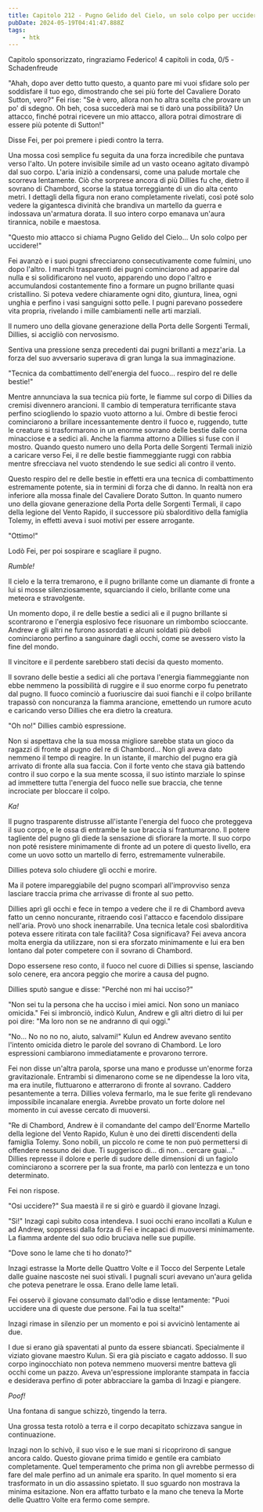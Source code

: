 ```yaml
---
title: Capitolo 212 - Pugno Gelido del Cielo, un solo colpo per uccidere
pubDate: 2024-05-19T04:41:47.888Z
tags:
    - htk
---
```


Capitolo sponsorizzato, ringraziamo Federico!
4 capitoli in coda, 0/5
-Schadenfreude

"Ahah, dopo aver detto tutto questo, a quanto pare mi vuoi sfidare solo per soddisfare il tuo ego, dimostrando che sei più forte del Cavaliere Dorato Sutton, vero?" Fei rise: "Se è vero, allora non ho altra scelta che provare un po' di sdegno. Oh beh, cosa succederà mai se ti darò una possibilità? Un attacco, finché potrai ricevere un mio attacco, allora potrai dimostrare di essere più potente di Sutton!"

Disse Fei, per poi premere i piedi contro la terra.

Una mossa così semplice fu seguita da una forza incredibile che puntava verso l'alto. Un potere invisibile simile ad un vasto oceano agitato divampò dal suo corpo. L'aria iniziò a condensarsi, come una palude mortale che scorreva lentamente. Ciò che sorprese ancora di più Dillies fu che, dietro il sovrano di Chambord, scorse la statua torreggiante di un dio alta cento metri. I dettagli della figura non erano completamente rivelati, così poté solo vedere la gigantesca divinità che brandiva un martello da guerra e indossava un'armatura dorata. Il suo intero corpo emanava un'aura tirannica, nobile e maestosa.

"Questo mio attacco si chiama Pugno Gelido del Cielo... Un solo colpo per uccidere!"

Fei avanzò e i suoi pugni sfrecciarono consecutivamente come fulmini, uno dopo l'altro. I marchi trasparenti dei pugni cominciarono ad apparire dal nulla e si solidificarono nel vuoto, apparendo uno dopo l'altro e accumulandosi costantemente fino a formare un pugno brillante quasi cristallino. Si poteva vedere chiaramente ogni dito, giuntura, linea, ogni unghia e perfino i vasi sanguigni sotto pelle. I pugni parevano possedere vita propria, rivelando i mille cambiamenti nelle arti marziali.

Il numero uno della giovane generazione della Porta delle Sorgenti Termali, Dillies, si accigliò con nervosismo.

Sentiva una pressione senza precedenti dai pugni brillanti a mezz'aria. La forza del suo avversario superava di gran lunga la sua immaginazione.

"Tecnica da combattimento dell'energia del fuoco... respiro del re delle bestie!"

Mentre annunciava la sua tecnica più forte, le fiamme sul corpo di Dillies da cremisi divennero arancioni. Il cambio di temperatura terrificante stava perfino sciogliendo lo spazio vuoto attorno a lui. Ombre di bestie feroci cominciarono a brillare incessantemente dentro il fuoco e, ruggendo, tutte le creature si trasformarono in un enorme sovrano delle bestie dalle corna minacciose e a sedici ali. Anche la fiamma attorno a Dillies si fuse con il mostro.
Quando questo numero uno della Porta delle Sorgenti Termali iniziò a caricare verso Fei, il re delle bestie fiammeggiante ruggì con rabbia mentre sfrecciava nel vuoto stendendo le sue sedici ali contro il vento.

Questo respiro del re delle bestie in effetti era una tecnica di combattimento estremamente potente, sia in termini di forza che di danno. In realtà non era inferiore alla mossa finale del Cavaliere Dorato Sutton. In quanto numero uno della giovane generazione della Porta delle Sorgenti Termali, il capo della legione del Vento Rapido, il successore più sbalorditivo della famiglia Tolemy, in effetti aveva i suoi motivi per essere arrogante.

"Ottimo!"

Lodò Fei, per poi sospirare e scagliare il pugno.

<em>Rumble!</em>

Il cielo e la terra tremarono, e il pugno brillante come un diamante di fronte a lui si mosse silenziosamente, squarciando il cielo, brillante come una meteora e stravolgente.

Un momento dopo, il re delle bestie a sedici ali e il pugno brillante si scontrarono e l'energia esplosivo fece risuonare un rimbombo scioccante. Andrew e gli altri ne furono assordati e alcuni soldati più deboli cominciarono perfino a sanguinare dagli occhi, come se avessero visto la fine del mondo.

Il vincitore e il perdente sarebbero stati decisi da questo momento.

Il sovrano delle bestie a sedici ali che portava l'energia fiammeggiante non ebbe nemmeno la possibilità di ruggire e il suo enorme corpo fu penetrato dal pugno. Il fuoco cominciò a fuoriuscire dai suoi fianchi e il colpo brillante trapassò con noncuranza la fiamma arancione, emettendo un rumore acuto e caricando verso Dillies che era dietro la creatura.

"Oh no!" Dillies cambiò espressione.

Non si aspettava che la sua mossa migliore sarebbe stata un gioco da ragazzi di fronte al pugno del re di Chambord... Non gli aveva dato nemmeno il tempo di reagire. In un istante, il marchio del pugno era già arrivato di fronte alla sua faccia. Con il forte vento che stava già battendo contro il suo corpo e la sua mente scossa, il suo istinto marziale lo spinse ad immettere tutta l'energia del fuoco nelle sue braccia, che tenne incrociate per bloccare il colpo.

<em>Ka!</em>

Il pugno trasparente distrusse all'istante l'energia del fuoco che proteggeva il suo corpo, e le ossa di entrambe le sue braccia si frantumarono. Il potere tagliente del pugno gli diede la sensazione di sfiorare la morte. Il suo corpo non poté resistere minimamente di fronte ad un potere di questo livello, era come un uovo sotto un martello di ferro, estremamente vulnerabile.

Dillies poteva solo chiudere gli occhi e morire.

Ma il potere impareggiabile del pugno scomparì all'improvviso senza lasciare traccia prima che arrivasse di fronte al suo petto.

Dillies aprì gli occhi e fece in tempo a vedere che il re di Chambord aveva fatto un cenno noncurante, ritraendo così l'attacco e facendolo dissipare nell'aria. Provò uno shock inenarrabile. Una tecnica letale così sbalorditiva poteva essere ritirata con tale facilità? Cosa significava? Fei aveva ancora molta energia da utilizzare, non si era sforzato minimamente e lui era ben lontano dal poter competere con il sovrano di Chambord.

Dopo essersene reso conto, il fuoco nel cuore di Dillies si spense, lasciando solo cenere, era ancora peggio che morire a causa del pugno.

Dillies sputò sangue e disse: "Perché non mi hai ucciso?"

"Non sei tu la persona che ha ucciso i miei amici. Non sono un maniaco omicida." Fei si imbronciò, indicò Kulun, Andrew e gli altri dietro di lui per poi dire: "Ma loro non se ne andranno di qui oggi."

"No... No no no no, aiuto, salvami!" Kulun ed Andrew avevano sentito l'intento omicida dietro le parole del sovrano di Chambord. Le loro espressioni cambiarono immediatamente e provarono terrore.

Fei non disse un'altra parola, sporse una mano e produsse un'enorme forza gravitazionale. Entrambi si dimenarono come se ne dipendesse la loro vita, ma era inutile, fluttuarono e atterrarono di fronte al sovrano. Caddero pesantemente a terra. Dillies voleva fermarlo, ma le sue ferite gli rendevano impossibile incanalare energia. Avrebbe provato un forte dolore nel momento in cui avesse cercato di muoversi.

"Re di Chambord, Andrew è il comandante del campo dell'Enorme Martello della legione del Vento Rapido, Kulun è uno dei diretti discendenti della famiglia Tolemy. Sono nobili, un piccolo re come te non può permettersi di offendere nessuno dei due. Ti suggerisco di... di non... cercare guai..." Dillies represse il dolore e perle di sudore delle dimensioni di un fagiolo cominciarono a scorrere per la sua fronte, ma parlò con lentezza e un tono determinato.

Fei non rispose.

"Osi uccidere?" Sua maestà il re si girò e guardò il giovane Inzagi.

"Sì!" Inzagi capì subito cosa intendeva. I suoi occhi erano incollati a Kulun e ad Andrew, soppressi dalla forza di Fei e incapaci di muoversi minimamente. La fiamma ardente del suo odio bruciava nelle sue pupille.

"Dove sono le lame che ti ho donato?"

Inzagi estrasse la Morte delle Quattro Volte e il Tocco del Serpente Letale dalle guaine nascoste nei suoi stivali. I pugnali scuri avevano un'aura gelida che poteva penetrare le ossa. Erano delle lame letali.

Fei osservò il giovane consumato dall'odio e disse lentamente: "Puoi uccidere una di queste due persone. Fai la tua scelta!"

Inzagi rimase in silenzio per un momento e poi si avvicinò lentamente ai due.

I due si erano già spaventati al punto da essere sbiancati. Specialmente il viziato giovane maestro Kulun. Si era già pisciato e cagato addosso. Il suo corpo inginocchiato non poteva nemmeno muoversi mentre batteva gli occhi come un pazzo. Aveva un'espressione implorante stampata in faccia e desiderava perfino di poter abbracciare la gamba di Inzagi e piangere.

<em>Poof!</em>

Una fontana di sangue schizzò, tingendo la terra.

Una grossa testa rotolò a terra e il corpo decapitato schizzava sangue in continuazione.

Inzagi non lo schivò, il suo viso e le sue mani si ricoprirono di sangue ancora caldo. Questo giovane prima timido e gentile era cambiato completamente. Quel temperamento che prima non gli avrebbe permesso di fare del male perfino ad un animale era sparito. In quel momento si era trasformato in un dio assassino spietato. Il suo sguardo non mostrava la minima esitazione. Non era affatto turbato e la mano che teneva la Morte delle Quattro Volte era fermo come sempre.



